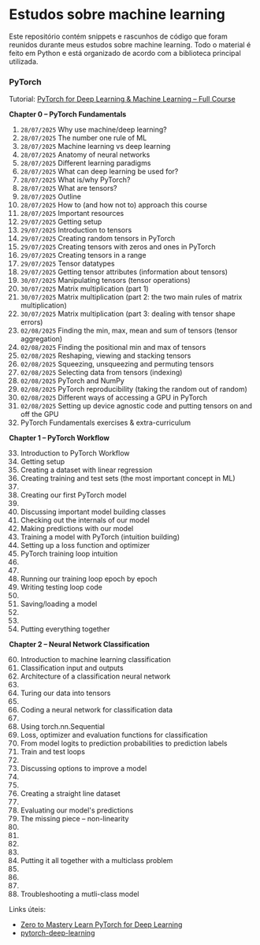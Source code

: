 # Estudos sobre machine learning

Este repositório contém snippets e rascunhos de código que foram reunidos durante meus estudos sobre machine learning. Todo o material é feito em Python e está organizado de acordo com a biblioteca principal utilizada.

### PyTorch

Tutorial: [PyTorch for Deep Learning & Machine Learning – Full Course](https://www.youtube.com/watch?v=V_xro1bcAuA)

**Chapter 0 – PyTorch Fundamentals**

1. `28/07/2025` Why use machine/deep learning?
2. `28/07/2025` The number one rule of ML
3. `28/07/2025` Machine learning vs deep learning
4. `28/07/2025` Anatomy of neural networks
5. `28/07/2025` Different learning paradigms
6. `28/07/2025` What can deep learning be used for?
7. `28/07/2025` What is/why PyTorch?
8. `28/07/2025` What are tensors?
9. `28/07/2025` Outline
10. `28/07/2025` How to (and how not to) approach this course
11. `28/07/2025` Important resources
12. `29/07/2025` Getting setup
13. `29/07/2025` Introduction to tensors
14. `29/07/2025` Creating random tensors in PyTorch
15. `29/07/2025` Creating tensors with zeros and ones in PyTorch
16. `29/07/2025` Creating tensors in a range
17. `29/07/2025` Tensor datatypes
18. `29/07/2025` Getting tensor attributes (information about tensors)
19. `30/07/2025` Manipulating tensors (tensor operations)
20. `30/07/2025` Matrix multiplication (part 1)
21. `30/07/2025` Matrix multiplication (part 2: the two main rules of matrix multiplication)
22. `30/07/2025` Matrix multiplication (part 3: dealing with tensor shape errors)
23. `02/08/2025` Finding the min, max, mean and sum of tensors (tensor aggregation)
24. `02/08/2025` Finding the positional min and max of tensors
25. `02/08/2025` Reshaping, viewing and stacking tensors
26. `02/08/2025` Squeezing, unsqueezing and permuting tensors
27. `02/08/2025` Selecting data from tensors (indexing)
28. `02/08/2025` PyTorch and NumPy
29. `02/08/2025` PyTorch reproducibility (taking the random out of random)
30. `02/08/2025` Different ways of accessing a GPU in PyTorch
31. `02/08/2025` Setting up device agnostic code and putting tensors on and off the GPU
32. PyTorch Fundamentals exercises & extra-curriculum

**Chapter 1 – PyTorch Workflow**

33. Introduction to PyTorch Workflow
34. Getting setup
35. Creating a dataset with linear regression
36. Creating training and test sets (the most important concept in ML)
37. 
38. Creating our first PyTorch model
39. 
40. Discussing important model building classes
41. Checking out the internals of our model
42. Making predictions with our model
43. Training a model with PyTorch (intuition building)
44. Setting up a loss function and optimizer
45. PyTorch training loop intuition
46. 
47. 
48. Running our training loop epoch by epoch
49. Writing testing loop code
50. 
51. Saving/loading a model
52. 
53. 
54. Putting everything together

**Chapter 2 – Neural Network Classification**

60. Introduction to machine learning classification
61. Classification input and outputs
62. Architecture of a classification neural network
63. 
64. Turing our data into tensors
65. 
66. Coding a neural network for classification data
67. 
68. Using torch.nn.Sequential
69. Loss, optimizer and evaluation functions for classification
70. From model logits to prediction probabilities to prediction labels
71. Train and test loops
72. 
73. Discussing options to improve a model
74. 
75. 
76. Creating a straight line dataset
77. 
78. Evaluating our model's predictions
79. The missing piece – non-linearity
80. 
81. 
82. 
83. 
84. Putting it all together with a multiclass problem
85. 
86. 
87. 
88. Troubleshooting a mutli-class model

Links úteis:

* [Zero to Mastery Learn PyTorch for Deep Learning](https://www.learnpytorch.io/)
* [pytorch-deep-learning](https://github.com/mrdbourke/pytorch-deep-learning)
